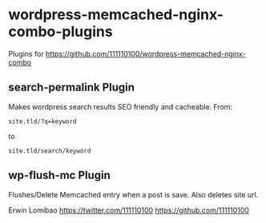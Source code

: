 # wordpress-memcached-nginx-combo-plugins

Plugins for https://github.com/111110100/wordpress-memcached-nginx-combo

## search-permalink Plugin
Makes wordpress search results SEO friendly and cacheable. From:
```
site.tld/?q=keyword
```
to
```
site.tld/search/keyword
```

## wp-flush-mc Plugin
Flushes/Delete Memcached entry when a post is save. Also deletes site url. 

Erwin Lomibao
https://twitter.com/111110100
https://github.com/111110100

